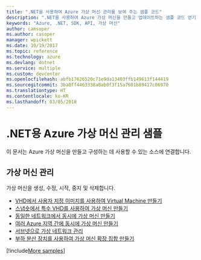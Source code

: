 ```yaml
---
title: ".NET을 사용하여 Azure 가상 머신 관리를 보여 주는 샘플 코드"
description: ".NET을 사용하여 Azure 가상 머신을 만들고 업데이트하는 샘플 코드 얻기"
keywords: "Azure, .NET, SDK, API, 가상 머신"
author: camsoper
ms.author: casoper
manager: wpickett
ms.date: 10/19/2017
ms.topic: reference
ms.technology: azure
ms.devlang: dotnet
ms.service: multiple
ms.custom: devcenter
ms.openlocfilehash: abfb17626520c71e9da13403ffb149613f144419
ms.sourcegitcommit: 3ba0ff4463338a0ab0f3f15a7601b89417c06970
ms.translationtype: HT
ms.contentlocale: ko-KR
ms.lasthandoff: 03/05/2018
---
```

# <a name="azure-virtual-machine-management-samples-for-net"></a>.NET용 Azure 가상 머신 관리 샘플

이 문서는 Azure 가상 머신을 만들고 구성하는 데 사용할 수 있는 소스에 연결합니다.

## <a name="manage-virtual-machines"></a>가상 머신 관리

가상 머신을 생성, 수정, 시작, 중지 및 삭제합니다.

* [VHD에서 사용자 지정 이미지를 사용하여 Virtual Machine 만들기](https://github.com/Azure-Samples/managed-disk-dotnet-create-virtual-machine-using-custom-image-from-VHD)
* [스냅숏에서 특수 VHD를 사용하여 가상 머신 만들기](https://github.com/Azure-Samples/managed-disk-dotnet-create-virtual-machine-using-specialized-disk-from-snapshot)
* [동일한 네트워크에서 동시에 가상 머신 만들기](https://github.com/Azure-Samples/compute-dotnet-manage-virtual-machines-with-network-in-parallel)
* [여러 Azure 지역 간에 동시에 가상 머신 만들기](https://github.com/Azure-Samples/compute-dotnet-create-virtual-machines-across-regions-in-parallel)
* [서브넷으로 가상 네트워크 관리](https://github.com/Azure-Samples/network-dotnet-manage-virtual-network)
* [부하 분산 장치를 사용하여 가상 머신 확장 집합 만들기](https://github.com/Azure-Samples/compute-dotnet-manage-virtual-machine-scale-sets)

[!include[More samples](includes/more-samples.md)]
